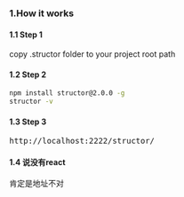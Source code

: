 ### 1.How it works

#### 1.1 Step 1
  
copy .structor folder to your project root path

#### 1.2 Step 2
```bash
npm install structor@2.0.0 -g 
structor -v
``` 

#### 1.3 Step 3
<pre>
http://localhost:2222/structor/
</pre>



#### 1.4 说没有react
肯定是地址不对